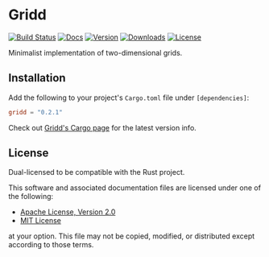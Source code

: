 # Gridd

[![Build Status](https://img.shields.io/gitlab/pipeline/cmarcbs7/gridd)](https://gitlab.com/cmarcbs7/gridd/pipelines) [![Docs](https://img.shields.io/badge/docs-docs.rs-blue)](https://docs.rs/gridd) [![Version](https://img.shields.io/crates/v/gridd)](https://crates.io/crates/gridd) [![Downloads](https://img.shields.io/crates/d/gridd)](https://crates.io/crates/gridd) [![License](https://img.shields.io/crates/l/gridd)](https://choosealicense.com/)

Minimalist implementation of two-dimensional grids.

## Installation
Add the following to your project's `Cargo.toml` file under `[dependencies]`:

```toml
gridd = "0.2.1"
```

Check out [Gridd's Cargo page](https://crates.io/crates/gridd) for
the latest version info.

## License
Dual-licensed to be compatible with the Rust project.

This software and associated documentation files are licensed under one of the
following:

- [Apache License, Version 2.0](https://www.apache.org/licenses/LICENSE-2.0)
- [MIT License](https://opensource.org/licenses/MIT)

at your option. This file may not be copied, modified, or distributed except
according to those terms.
